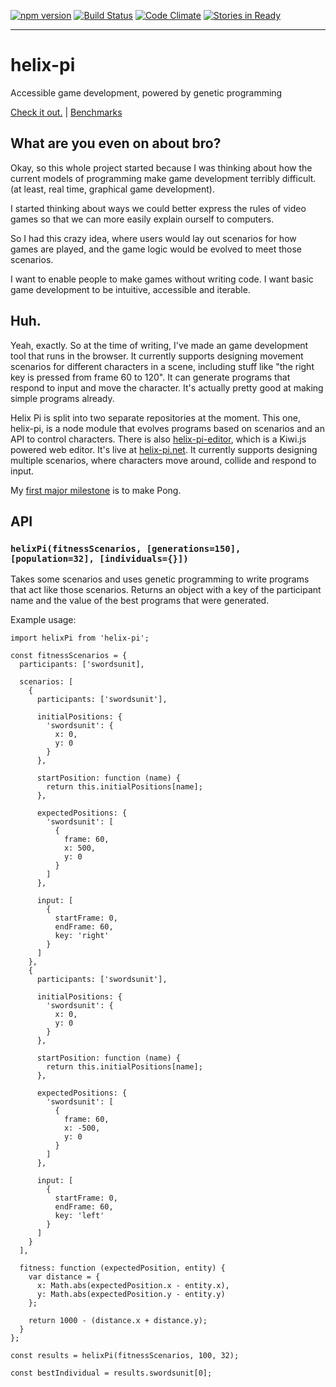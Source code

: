 [![npm version](https://badge.fury.io/js/helix-pi.svg)](http://badge.fury.io/js/helix-pi)
[![Build Status](https://travis-ci.org/helix-pi/helix-pi.svg?branch=master)](https://travis-ci.org/helix-pi/helix-pi)
[![Code Climate](https://codeclimate.com/github/Widdershin/helix-pi/badges/gpa.svg)](https://codeclimate.com/github/Widdershin/helix-pi)
[![Stories in Ready](https://badge.waffle.io/Widdershin/helix-pi.png?label=ready&title=Ready)](https://waffle.io/Widdershin/helix-pi)

* * *

# helix-pi
Accessible game development, powered by genetic programming

[Check it out.](http://www.helix-pi.net) | [Benchmarks](http://graphs.helix-pi.net/)

What are you even on about bro?
---

Okay, so this whole project started because I was thinking about how the current models of programming make game development terribly difficult. (at least, real time, graphical game development).

I started thinking about ways we could better express the rules of video games so that we can more easily explain ourself to computers.

So I had this crazy idea, where users would lay out scenarios for how games are played, and the game logic would be evolved to meet those scenarios.

I want to enable people to make games without writing code. I want basic game development to be intuitive, accessible and iterable.

Huh.
---

Yeah, exactly. So at the time of writing, I've made an game development tool that runs in the browser. It currently supports designing movement scenarios for different characters in a scene, including stuff like "the right key is pressed from frame 60 to 120". It can generate programs that respond to input and move the character. It's actually pretty good at making simple programs already.

Helix Pi is split into two separate repositories at the moment. This one, helix-pi, is a node module that evolves programs based on scenarios and an API to control characters. There is also [helix-pi-editor](Widdershin/helix-pi-editor), which is a Kiwi.js powered web editor. It's live at [helix-pi.net](http://helix-pi.net). It currently supports designing multiple scenarios, where characters move around, collide and respond to input.

My [first major milestone](https://github.com/Widdershin/helix-pi/milestones/Pong) is to make Pong.

API
---

### `helixPi(fitnessScenarios, [generations=150], [population=32], [individuals={}])`

Takes some scenarios and uses genetic programming to write programs that act like those scenarios. Returns an object with a key of the participant name and the value of the best programs that were generated.

Example usage:

```
import helixPi from 'helix-pi';

const fitnessScenarios = {
  participants: ['swordsunit],

  scenarios: [
    {
      participants: ['swordsunit'],

      initialPositions: {
        'swordsunit': {
          x: 0,
          y: 0
        }
      },

      startPosition: function (name) {
        return this.initialPositions[name];
      },

      expectedPositions: {
        'swordsunit': [
          {
            frame: 60,
            x: 500,
            y: 0
          }
        ]
      },

      input: [
        {
          startFrame: 0,
          endFrame: 60,
          key: 'right'
        }
      ]
    },
    {
      participants: ['swordsunit'],

      initialPositions: {
        'swordsunit': {
          x: 0,
          y: 0
        }
      },

      startPosition: function (name) {
        return this.initialPositions[name];
      },

      expectedPositions: {
        'swordsunit': [
          {
            frame: 60,
            x: -500,
            y: 0
          }
        ]
      },

      input: [
        {
          startFrame: 0,
          endFrame: 60,
          key: 'left'
        }
      ]
    }
  ],

  fitness: function (expectedPosition, entity) {
    var distance = {
      x: Math.abs(expectedPosition.x - entity.x),
      y: Math.abs(expectedPosition.y - entity.y)
    };

    return 1000 - (distance.x + distance.y);
  }
};

const results = helixPi(fitnessScenarios, 100, 32);

const bestIndividual = results.swordsunit[0];
```
